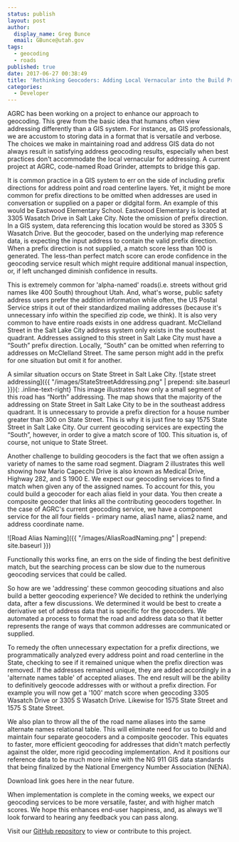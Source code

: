 ```yaml
---
status: publish
layout: post
author:
  display_name: Greg Bunce
  email: GBunce@utah.gov
tags:
  - geocoding
  - roads
published: true
date: 2017-06-27 00:38:49
title: 'Rethinking Geocoders: Adding Local Vernacular into the Build Process'
categories:
  - Developer
---
```


AGRC has been working on a project to enhance our approach to geocoding. This grew from the basic idea that humans often view addressing differently than a GIS system. For instance, as GIS professionals, we are accustom to storing data in a format that is versatile and verbose. The choices we make in maintaining road and address GIS data do not always result in satisfying address geocoding results, especially when best practices don't accommodate the local vernacular for addressing. A current project at AGRC, code-named Road Grinder, attempts to bridge this gap.

It is common practice in a GIS system to err on the side of including prefix directions for address point and road centerline layers. Yet, it might be more common for prefix directions to be omitted when addresses are used in conversation or supplied on a paper or didgital form. An example of this would be Eastwood Elementary School. Eastwood Elementary is located at 3305 Wasatch Drive in Salt Lake City. Note the omission of prefix direction. In a GIS system, data referencing this location would be stored as 3305 S Wasatch Drive. But the geocoder, based on the underlying map reference data, is expecting the input address to contain the valid prefix direction. When a prefix direction is not supplied, a match score less than 100 is generated. The less-than perfect match score can erode confidence in the geocoding service result which might require additional manual inspection, or, if left unchanged diminish confidence in results.

This is extremely common for 'alpha-named' roads(i.e. streets without grid names like 400 South) throughout Utah. And, what's worse, public safety address users prefer the addition information while often, the US Postal Service strips it out of their standardized mailing addresses (because it's unnecessary info within the specified zip code, we think). It is also very common to have entire roads exists in one address quadrant. McClelland Street in the Salt Lake City address system only exists in the southeast quadrant. Addresses assigned to this street in Salt Lake City must have a “South” prefix direction. Locally, “South” can be omitted when referring to addresses on McClelland Street. The same person might add in the prefix for one situation but omit it for another.

A similar situation occurs on State Street in Salt Lake City. 
![state street addressing]({{ "/images/StateStreetAddressing.png" | prepend: site.baseurl }}){: .inline-text-right}
This image illustrates how only a small segment of this road has “North” addressing. The map shows that the majority of the addressing on State Street in Salt Lake City to be in the southeast address quadrant. It is unnecessary to provide a prefix direction for a house number greater than 300 on State Street. This is why it is just fine to say 1575 State Street in Salt Lake City. Our current geocoding services are expecting the “South”, however, in order to give a match score of 100. This situation is, of course, not unique to State Street. 

Another challenge to building geocoders is the fact that we often assign a variety of names to the same road segment. Diagram 2 illustrates this well showing how Mario Capecchi Drive is also known as Medical Drive, Highway 282, and S 1900 E. We expect our geocoding services to find a match when given any of the assigned names. To account for this, you could build a geocoder for each alias field in your data. You then create a composite geocoder that links all the contributing geocoders together. In the case of AGRC's current geocoding service, we have a component service for the all four fields - primary name, alias1 name, alias2 name, and address coordinate name.

![Road Alias Naming]({{ "/images/AliasRoadNaming.png" | prepend: site.baseurl }})

Functionally this works fine, an errs on the side of finding the best definitive match, but the searching process can be slow due to the numerous geocoding services that could be called.

So how are we 'addressing' these common geocoding situations and also build a better geocoding experience? We decided to rethink the underlying data, after a few discussions. We determined it would be best to create a derivative set of address data that is specific for the geocoders. We automated a process to format the road and address data so that it better represents the range of ways that common addresses are communicated or supplied.

To remedy the often unnecessary expectation for a prefix directions, we programmatically analyzed every address point and road centerline in the State, checking to see if it remained unique when the prefix direction was removed. If the addresses remained unique, they are added accordingly in a 'alternate names table' of accepted aliases. The end result will be the ability to definitively geocode addresses with or without a prefix direction. For example you will now get a '100' match score when geocoding 3305 Wasatch Drive or 3305 S Wasatch Drive. Likewise for 1575 State Street and 1575 S State Street.

We also plan to throw all the of the road name aliases into the same alternate names relational table. This will eliminate need for us to build and maintain four separate geocoders and a composite geocoder. This equates to faster, more efficient geocoding for addresses that didn't match perfectly against the older, more rigid geocoding implementation. And it positions our reference data to be much more inline with the NG 911 GIS data standards that being finalized by the National Emergency Number Association (NENA).

Download link goes here in the near future. 

When implementation is complete in the coming weeks, we expect our geocoding services to be more versatile, faster, and with higher match scores. We hope this enhances end-user happiness, and, as always we'll look forward to hearing any feedback you can pass along. 

Visit our [GitHub repository](https://github.com/agrc/RoadGrinder) to view or contribute to this project.
